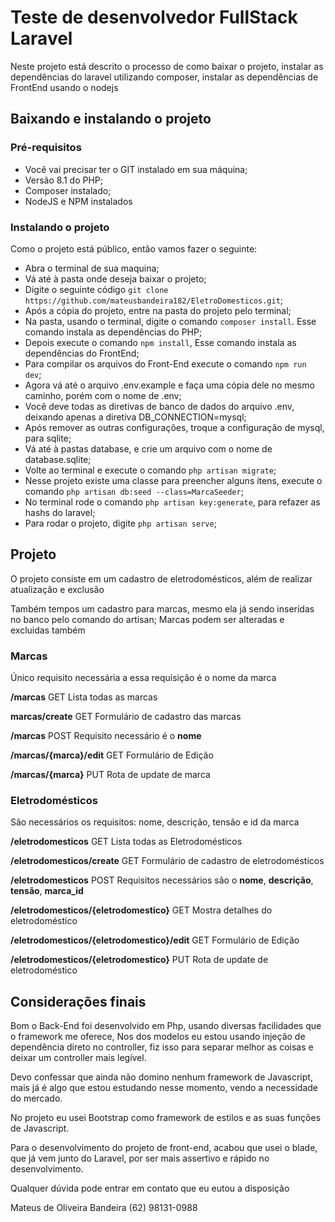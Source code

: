 # Teste de desenvolvedor FullStack Laravel

Neste projeto está descrito o processo de como baixar o projeto, instalar as dependências do laravel utilizando composer, instalar as dependências de FrontEnd usando o nodejs

## Baixando e instalando o projeto

### Pré-requisitos
- Você vai precisar ter o GIT instalado em sua máquina;
- Versão 8.1 do PHP;
- Composer instalado;
- NodeJS e NPM instalados

### Instalando o projeto
Como o projeto está público, então vamos fazer o seguinte:
- Abra o terminal de sua maquina;
- Vá até à pasta onde deseja baixar o projeto;
- Digite o seguinte código ``git clone https://github.com/mateusbandeira182/EletroDomesticos.git``;
- Após a cópia do projeto, entre na pasta do projeto pelo terminal;
- Na pasta, usando o terminal, digite o comando ``composer install``. Esse comando instala as dependências do PHP;
- Depois execute o comando ``npm install``, Esse comando instala as dependências do FrontEnd;
- Para compilar os arquivos do Front-End execute o comando ``npm run dev``;
- Agora vá até o arquivo .env.example e faça uma cópia dele no mesmo caminho, porém com o nome de .env;
- Você deve todas as diretivas de banco de dados do arquivo .env, deixando apenas a diretiva DB_CONNECTION=mysql;
- Após remover as outras configurações, troque a configuração de mysql, para sqlite;
- Vá até à pastas database, e crie um arquivo com o nome de database.sqlite;
- Volte ao terminal e execute o comando ``php artisan migrate``;
- Nesse projeto existe uma classe para preencher alguns itens, execute o comando ``php artisan db:seed --class=MarcaSeeder``;
- No terminal rode o comando ``php artisan key:generate``, para refazer as hashs do laravel;
- Para rodar o projeto, digite ``php artisan serve``;

## Projeto

O projeto consiste em um cadastro de eletrodomésticos, além de realizar atualização e exclusão

Também tempos um cadastro para marcas, mesmo ela já sendo inseridas no banco pelo comando do artisan;
Marcas podem ser alteradas e excluidas também

### Marcas

Único requisito necessária a essa requisição é o nome da marca

**/marcas** GET
Lista todas as marcas

**marcas/create** GET
Formulário de cadastro das marcas

**/marcas** POST
Requisito necessário é o **nome**

**/marcas/{marca}/edit** GET
Formulário de Edição

**/marcas/{marca}** PUT
Rota de update de marca

### Eletrodomésticos

São necessários os requisitos: nome, descrição, tensão e id da marca

**/eletrodomesticos** GET
Lista todas as Eletrodomésticos

**/eletrodomesticos/create** GET
Formulário de cadastro de eletrodomésticos

**/eletrodomesticos** POST
Requisitos necessários são o **nome**, **descrição**, **tensão**, **marca_id**

**/eletrodomesticos/{eletrodomestico}** GET
Mostra detalhes do eletrodoméstico

**/eletrodomesticos/{eletrodomestico}/edit** GET
Formulário de Edição

**/eletrodomesticos/{eletrodomestico}** PUT
Rota de update de eletrodoméstico

## Considerações finais

Bom o Back-End foi desenvolvido em Php, usando diversas facilidades que o framework me oferece,
Nos dos modelos eu estou usando injeção de dependência direto no controller, fiz isso para separar melhor as coisas e deixar um controller mais legível.

Devo confessar que ainda não domino nenhum framework de Javascript, mais já é algo que estou estudando nesse momento, vendo a necessidade do mercado.

No projeto eu usei Bootstrap como framework de estilos e as suas funções de Javascript.

Para o desenvolvimento do projeto de front-end, acabou que usei o blade, que já vem junto do Laravel, por ser mais assertivo e rápido no desenvolvimento.

Qualquer dúvida pode entrar em contato que eu eutou a disposição

Mateus de Oliveira Bandeira
(62) 98131-0988
